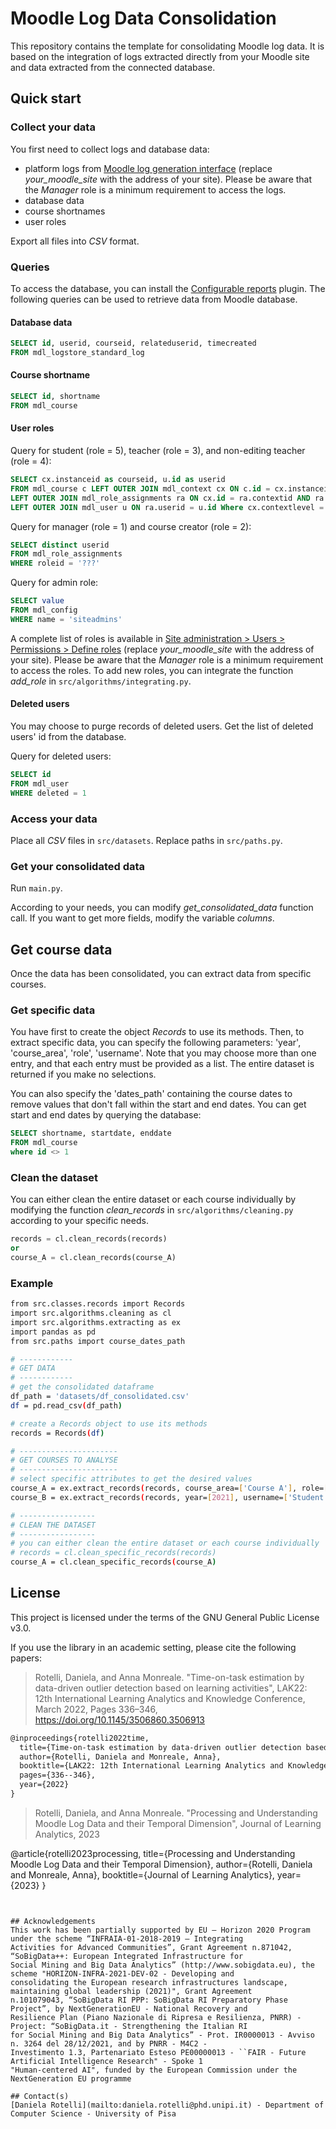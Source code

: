 # Moodle Log Data Consolidation
This repository contains the template for consolidating Moodle log data. It is based on the integration of logs extracted directly from your Moodle site and data extracted from the connected database.

## Quick start
### Collect your data
You first need to collect logs and database data:

- platform logs from [Moodle log generation interface](https://your_moodle_site/report/log/index.php?id=0)
(replace *your_moodle_site* with the address of your site). Please be aware that the *Manager* role is a minimum requirement to access the logs.
- database data
- course shortnames
- user roles

Export all files into *CSV* format.

### Queries
To access the database, you can install the [Configurable reports](https://moodle.org/plugins/block_configurable_reports) plugin. 
The following queries can be used to retrieve data from Moodle database.
#### Database data
```SQL
SELECT id, userid, courseid, relateduserid, timecreated
FROM mdl_logstore_standard_log
```
#### Course shortname
```SQL
SELECT id, shortname
FROM mdl_course
```
#### User roles
Query for student (role = 5), teacher (role = 3), and non-editing teacher (role = 4):
```SQL
SELECT cx.instanceid as courseid, u.id as userid
FROM mdl_course c LEFT OUTER JOIN mdl_context cx ON c.id = cx.instanceid
LEFT OUTER JOIN mdl_role_assignments ra ON cx.id = ra.contextid AND ra.roleid = '???' AND cx.instanceid <> 1
LEFT OUTER JOIN mdl_user u ON ra.userid = u.id Where cx.contextlevel = '50'
```
Query for manager (role = 1) and course creator (role = 2):
```SQL
SELECT distinct userid
FROM mdl_role_assignments
WHERE roleid = '???'
```

Query for admin role:
```SQL
SELECT value
FROM mdl_config
WHERE name = 'siteadmins'
```

A complete list of roles is available in [Site administration > Users > Permissions > Define roles](https://your_moodle_site/admin/roles/manage.php) (replace *your_moodle_site* with the address of your site). Please be aware that the *Manager* role is a minimum requirement to access the roles.
To add new roles, you can integrate the function *add_role* in `src/algorithms/integrating.py`.

#### Deleted users
You may choose to purge records of deleted users. Get the list of deleted users' id from the database.

Query for deleted users:
```SQL
SELECT id
FROM mdl_user
WHERE deleted = 1
```

### Access your data
Place all *CSV* files in `src/datasets`. 
Replace paths in `src/paths.py`. 

### Get your consolidated data
Run `main.py`.

According to your needs, you can modify *get_consolidated_data* function call.
If you want to get more fields, modify the variable *columns*.


## Get course data
Once the data has been consolidated, you can extract data from specific courses.

### Get specific data
You have first to create the object *Records* to use its methods. 
Then, to extract specific data, you can specify the following parameters: 'year', 'course_area', 'role', 'username'. 
Note that you may choose more than one entry, and that each entry must be provided as a list.
The entire dataset is returned if you make no selections.

You can also specify the 'dates_path'  containing the course dates to remove values that don't fall within the start and 
end dates.
You can get start and end dates by querying the database:
```SQL
SELECT shortname, startdate, enddate 
FROM mdl_course
where id <> 1
```

### Clean the dataset
You can either clean the entire dataset or each course individually by modifying the function *clean_records* in
`src/algorithms/cleaning.py` according to your specific needs.

```SQL
records = cl.clean_records(records)
or
course_A = cl.clean_records(course_A)
```
### Example

```bash
from src.classes.records import Records
import src.algorithms.cleaning as cl
import src.algorithms.extracting as ex
import pandas as pd
from src.paths import course_dates_path

# ------------
# GET DATA
# ------------
# get the consolidated dataframe
df_path = 'datasets/df_consolidated.csv'
df = pd.read_csv(df_path)

# create a Records object to use its methods
records = Records(df)

# ----------------------
# GET COURSES TO ANALYSE
# ----------------------
# select specific attributes to get the desired values
course_A = ex.extract_records(records, course_area=['Course A'], role=['Student'], course_dates=course_dates_path)
course_B = ex.extract_records(records, year=[2021], username=['Student 01'])

# -----------------
# CLEAN THE DATASET
# -----------------
# you can either clean the entire dataset or each course individually
# records = cl.clean_specific_records(records)
course_A = cl.clean_specific_records(course_A)
```

## License

This project is licensed under the terms of the GNU General Public License v3.0.

If you use the library in an academic setting, please cite the following papers:

> Rotelli, Daniela, and Anna Monreale. "Time-on-task estimation by data-driven outlier detection based on learning activities", LAK22: 12th International Learning Analytics and Knowledge Conference, March 2022, Pages 336–346, https://doi.org/10.1145/3506860.3506913

```tex
@inproceedings{rotelli2022time,
  title={Time-on-task estimation by data-driven outlier detection based on learning activities},
  author={Rotelli, Daniela and Monreale, Anna},
  booktitle={LAK22: 12th International Learning Analytics and Knowledge Conference},
  pages={336--346},
  year={2022}
}
```
> Rotelli, Daniela, and Anna Monreale. "Processing and Understanding Moodle Log Data and their Temporal Dimension", Journal of Learning Analytics, 2023

@article{rotelli2023processing,
  title={Processing and Understanding Moodle Log Data and their Temporal Dimension},
  author={Rotelli, Daniela and Monreale, Anna},
  booktitle={Journal of Learning Analytics},
  year={2023}
}
```


## Acknowledgements
This work has been partially supported by EU – Horizon 2020 Program under the scheme “INFRAIA-01-2018-2019 – Integrating 
Activities for Advanced Communities”, Grant Agreement n.871042, “SoBigData++: European Integrated Infrastructure for 
Social Mining and Big Data Analytics” (http://www.sobigdata.eu), the scheme "HORIZON-INFRA-2021-DEV-02 - Developing and 
consolidating the European research infrastructures landscape, maintaining global leadership (2021)", Grant Agreement 
n.101079043, “SoBigData RI PPP: SoBigData RI Preparatory Phase Project”, by NextGenerationEU - National Recovery and 
Resilience Plan (Piano Nazionale di Ripresa e Resilienza, PNRR) - Project: “SoBigData.it - Strengthening the Italian RI 
for Social Mining and Big Data Analytics” - Prot. IR0000013 - Avviso n. 3264 del 28/12/2021, and by PNRR - M4C2 - 
Investimento 1.3, Partenariato Esteso PE00000013 - ``FAIR - Future Artificial Intelligence Research" - Spoke 1 
"Human-centered AI", funded by the European Commission under the NextGeneration EU programme

## Contact(s)
[Daniela Rotelli](mailto:daniela.rotelli@phd.unipi.it) - Department of Computer Science - University of Pisa
